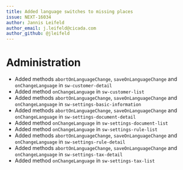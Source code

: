 ```yaml
---
title: Added language switches to missing places
issue: NEXT-16034
author: Jannis Leifeld
author_email: j.leifeld@cicada.com
author_github: @jleifeld
---
```

# Administration
* Added methods `abortOnLanguageChange`, `saveOnLanguageChange` and `onChangeLanguage` in `sw-customer-detail`
* Added method `onChangeLanguage` in `sw-customer-list`
* Added methods `abortOnLanguageChange`, `saveOnLanguageChange` and `onChangeLanguage` in `sw-settings-basic-information`
* Added methods `abortOnLanguageChange`, `saveOnLanguageChange` and `onChangeLanguage` in `sw-settings-document-detail`
* Added method `onChangeLanguage` in `sw-settings-document-list`
* Added method `onChangeLanguage` in `sw-settings-rule-list`
* Added methods `abortOnLanguageChange`, `saveOnLanguageChange` and `onChangeLanguage` in `sw-settings-rule-detail`
* Added methods `abortOnLanguageChange`, `saveOnLanguageChange` and `onChangeLanguage` in `sw-settings-tax-detail`
* Added method `onChangeLanguage` in `sw-settings-tax-list`
